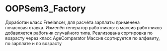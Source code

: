 # OOPSem3_Factory

Доработан класс Freelancer, для расчёта зарплаты применена почасовая ставка.
Изменён генератор работников: в массив работников добавляется работник случайного типа.
Реализована сортировка по возрасту через класс AgeComparator
Массив сортируется по алфавиту, по зарплате и по возрасту
